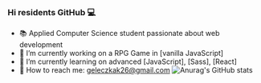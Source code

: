 ### Hi residents GitHub 💻

- 📚 Applied Computer Science student passionate about web development
- 🔭 I’m currently working on a RPG Game in [vanilla JavaScript]
- 🌱 I’m currently learning on advanced [JavaScript], [Sass], [React]
- 📧 How to reach me: geleczkak26@gmail.com
![Anurag's GitHub stats](https://github-readme-stats.vercel.app/api?username=AParovyshnaya&theme=react&show_icons=true)
